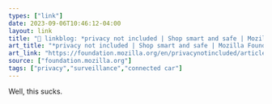 ```yaml
---
types: ["link"]
date: 2023-09-06T10:46:12-04:00
layout: link
title: "🔗 linkblog: *privacy not included | Shop smart and safe | Mozilla Foundation'"
art_title: "*privacy not included | Shop smart and safe | Mozilla Foundation"
art_link: "https://foundation.mozilla.org/en/privacynotincluded/articles/what-data-does-my-car-collect-about-me-and-where-does-it-go/"
source: ["foundation.mozilla.org"]
tags: ["privacy","surveillance","connected car"]
---
```

Well, this sucks.  
 
